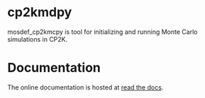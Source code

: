 cp2kmdpy
========

mosdef_cp2kmcpy is tool for initializing and running Monte Carlo  simulations in CP2K.

Documentation
=============
The online documentation is hosted at [read the docs](link).
